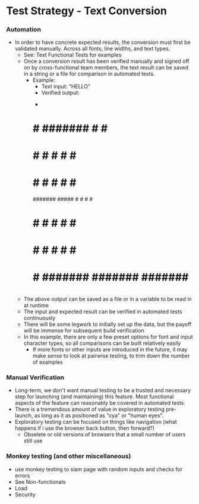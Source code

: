 # Test Strategy - Text Conversion

### Automation
* In order to have concrete expected results, the conversion must first be validated manually. Across all fonts, line widths, and text types.
    * See: Text Functional Tests for examples
    * Once a conversion result has been verified manually and signed off on by cross-functional team members,
        the text result can be saved in a string or a file for comparison in automated tests.
        * Example:
          * Text input: "HELLO"
          * Verified output:
          * ```txt
          #     # ####### #       #       #######
          #     # #       #       #       #     #
          #     # #       #       #       #     #
          ####### #####   #       #       #     #
          #     # #       #       #       #     #
          #     # #       #       #       #     #
          #     # ####### ####### ####### #######
          ```
    * The above output can be saved as a file or in a variable to be read in at runtime
    * The input and expected result can be verified in automated tests continuously
    * There will be some legwork to initially set up the data, but the payoff will be immense for subsequent build verification
    * In this example, there are only a few preset options for font and input character types, so all comparisons can be built relatively easily
        * If more fonts or other inputs are introduced in the future, it may make sense to look at pairwise testing, to trim down the number of examples

### Manual Verification
  * Long-term, we don't want manual testing to be a trusted and necessary step for launching (and maintaining) this feature. Most functional aspects of the feature can reasonably be covered in automated tests.
  * There is a tremendous amount of value in exploratory testing pre-launch, as long as it as positioned as "cya" or "human eyes".
  * Exploratory testing can be focused on things like navigation (what happens if i use the browser back button, then forward?)
    * Obselete or old versions of browsers that a small number of users still use

### Monkey testing (and other miscellaneous)
  * use monkey testing to slam page with random inputs and checks for errors
  * See Non-functionals
  * Load
  * Security
